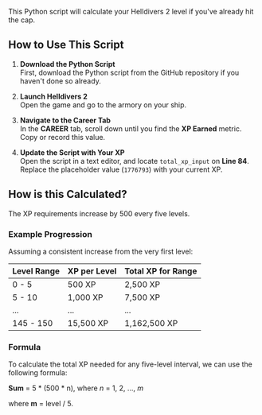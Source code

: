 This Python script will calculate your Helldivers 2 level if you've already hit the cap.

## How to Use This Script

1. **Download the Python Script**  
   First, download the Python script from the GitHub repository if you haven't done so already.

2. **Launch Helldivers 2**  
   Open the game and go to the armory on your ship.

3. **Navigate to the Career Tab**  
   In the **CAREER** tab, scroll down until you find the **XP Earned** metric. Copy or record this value.

4. **Update the Script with Your XP**  
   Open the script in a text editor, and locate `total_xp_input` on **Line 84**. Replace the placeholder value (`1776793`) with your current XP.

## How is this Calculated?

The XP requirements increase by 500 every five levels. 

### Example Progression
Assuming a consistent increase from the very first level:

| Level Range | XP per Level | Total XP for Range |
|-------------|--------------|--------------------|
| 0 - 5       | 500 XP       | 2,500 XP          |
| 5 - 10      | 1,000 XP     | 7,500 XP          |
| ...         | ...          | ...               |
| 145 - 150   | 15,500 XP    | 1,162,500 XP      |

### Formula
To calculate the total XP needed for any five-level interval, we can use the following formula:

**Sum** = 5 * (500 * n), where _n_ = 1, 2, …, _m_

where **m** = level / 5.
